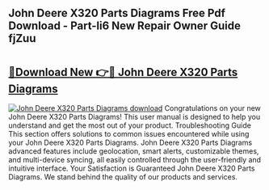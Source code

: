## John Deere X320 Parts Diagrams Free Pdf Download - Part-li6 New Repair Owner Guide fjZuu

# <h2><a href="http://dfirshw.blite.top/?on=John+Deere+X320+Parts+Diagrams">🔗Download New 👉🔴 John Deere X320 Parts Diagrams</a></h2>

[![John Deere X320 Parts Diagrams download](https://i.imgur.com/lujVjoI.png)](http://dfirshw.blite.top/?on=John+Deere+X320+Parts+Diagrams)
Congratulations on your new John Deere X320 Parts Diagrams! This user manual is designed to help you understand and get the most out of your product. Troubleshooting Guide This section offers solutions to common issues encountered while using your John Deere X320 Parts Diagrams. John Deere X320 Parts Diagrams advanced features include geolocation, smart alerts, customizable themes, and multi-device syncing, all easily controlled through the user-friendly and intuitive interface. Your Satisfaction is Guaranteed John Deere X320 Parts Diagrams. We stand behind the quality of our products and services.

